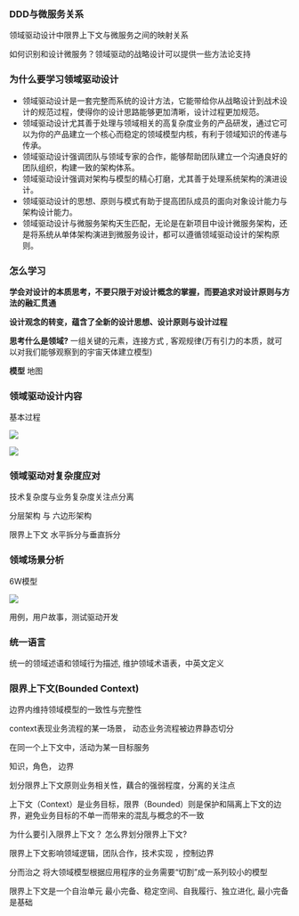 ### DDD与微服务关系

领域驱动设计中限界上下文与微服务之间的映射关系

如何识别和设计微服务？领域驱动的战略设计可以提供一些方法论支持

### 为什么要学习领域驱动设计

- 领域驱动设计是一套完整而系统的设计方法，它能带给你从战略设计到战术设计的规范过程，使得你的设计思路能够更加清晰，设计过程更加规范。
- 领域驱动设计尤其善于处理与领域相关的高复杂度业务的产品研发，通过它可以为你的产品建立一个核心而稳定的领域模型内核，有利于领域知识的传递与传承。
- 领域驱动设计强调团队与领域专家的合作，能够帮助团队建立一个沟通良好的团队组织，构建一致的架构体系。
- 领域驱动设计强调对架构与模型的精心打磨，尤其善于处理系统架构的演进设计。
- 领域驱动设计的思想、原则与模式有助于提高团队成员的面向对象设计能力与架构设计能力。
- 领域驱动设计与微服务架构天生匹配，无论是在新项目中设计微服务架构，还是将系统从单体架构演进到微服务设计，都可以遵循领域驱动设计的架构原则。

### 怎么学习

**学会对设计的本质思考，不要只限于对设计概念的掌握，而要追求对设计原则与方法的融汇贯通**

**设计观念的转变，蕴含了全新的设计思想、设计原则与设计过程**

**思考什么是领域?**  一组关键的元素，连接方式   , 客观规律(万有引力的本质，就可以对我们能够观察到的宇宙天体建立模型)

**模型**  地图

### 领域驱动设计内容

基本过程

<img src="http://images.gitbook.cn/2b047ae0-7854-11e8-9ada-255ab1257678"></img>

<img src="http://images.gitbook.cn/5d450330-7854-11e8-974f-33e8b8ec2777"></img>

### 领域驱动对复杂度应对

技术复杂度与业务复杂度关注点分离

分层架构 与 六边形架构

限界上下文 水平拆分与垂直拆分

### 领域场景分析

6W模型

<img src="http://images.gitbook.cn/a463fa10-7920-11e8-afa8-8db2b8bc59f2">

用例，用户故事，测试驱动开发

### 统一语言

统一的领域述语和领域行为描述, 维护领域术语表，中英文定义

### 限界上下文(Bounded Context)

边界内维持领域模型的一致性与完整性

context表现业务流程的某一场景， 动态业务流程被边界静态切分

在同一个上下文中，活动为某一目标服务

知识，角色， 边界

划分限界上下文原则业务相关性，藕合的强弱程度，分离的关注点

上下文（Context）是业务目标，限界（Bounded）则是保护和隔离上下文的边界，避免业务目标的不单一而带来的混乱与概念的不一致 

为什么要引入限界上下文？ 怎么界划分限界上下文?

限界上下文影响领域逻辑，团队合作，技术实现 ，控制边界

分而治之 将大领域模型根据应用程序的业务需要“切割”成一系列较小的模型

限界上下文是一个自治单元 最小完备、稳定空间、自我履行、独立进化, 最小完备是基础